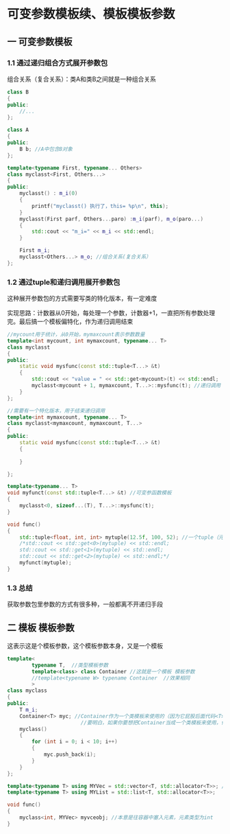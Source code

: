 # 可变参数模板续、模板模板参数

## 一 可变参数模板

### 1.1 通过递归组合方式展开参数包

组合关系（复合关系）：类A和类B之间就是一种组合关系

```c++
class B
{
public:
	//...
};

class A
{
public:
	B b; //A中包含B对象
};
```

```c++
template<typename First, typename... Others>
class myclasst<First, Others...> 
{
public:
	myclasst() : m_i(0)
	{
		printf("myclasst() 执行了，this= %p\n", this);
	}
	myclasst(First parf, Others...paro) :m_i(parf), m_o(paro...)
	{
		std::cout << "m_i=" << m_i << std::endl;
	}

	First m_i;
	myclasst<Others...> m_o; //组合关系(复合关系）
};
```

### 1.2 通过tuple和递归调用展开参数包

这种展开参数包的方式需要写类的特化版本，有一定难度

实现思路：计数器从0开始，每处理一个参数，计数器+1，一直把所有参数处理完。最后搞一个模板偏特化，作为递归调用结束

```c++
//mycount用于统计，从0开始，mymaxcount表示参数数量
template<int mycount, int mymaxcount, typename... T>
class myclasst
{
public:
	static void mysfunc(const std::tuple<T...> &t)
	{
		std::cout << "value = " << std::get<mycount>(t) << std::endl;
		myclasst<mycount + 1, mymaxcount, T...>::mysfunc(t); //递归调用
	}
};

//需要有一个特化版本，用于结束递归调用
template<int mymaxcount, typename... T>
class myclasst<mymaxcount, mymaxcount, T...>
{
public:
	static void mysfunc(const std::tuple<T...> &t)
	{
	
	}

};

template<typename... T>
void myfunct(const std::tuple<T...> &t) //可变参函数模板
{
	myclasst<0, sizeof...(T), T...>::mysfunc(t);
}

void func()
{
	std::tuple<float, int, int> mytuple(12.5f, 100, 52); //一个tuple（元组）：一堆各种东西的组合
	/*std::cout << std::get<0>(mytuple) << std::endl;
	std::cout << std::get<1>(mytuple) << std::endl;
	std::cout << std::get<2>(mytuple) << std::endl;*/
	myfunct(mytuple);
}
```

### 1.3 总结 

获取参数包里参数的方式有很多种，一般都离不开递归手段

## 二 模板 模板参数

这表示这是个模板参数，这个模板参数本身，又是一个模板

```c++
template<
		typename T,  //类型模板参数
		template<class> class Container //这就是一个模板 模板参数
		//template<typename W> typename Container  //效果相同
		>
class myclass
{
public:
	T m_i;
	Container<T> myc; //Container作为一个类模板来使用的（因为它屁股后面代码<T>）
						//要明白，如果你要想把Container当成一个类模板来使用，你就必须把它弄成“模板模板参数”这种写法
	myclass()
	{
		for (int i = 0; i < 10; i++)
		{
			myc.push_back(i);
		}
	}
};

template<typename T> using MYVec = std::vector<T, std::allocator<T>>; //写法套路固定
template<typename T> using MYList = std::list<T, std::allocator<T>>;

void func()
{
	myclass<int, MYVec> myvceobj; //本意是往容器中塞入元素，元素类型为int
}
```

